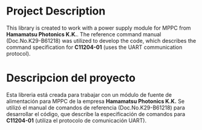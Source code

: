 # Project Description
This library is created to work with a power supply module for MPPC from **Hamamatsu Photonics K.K.**.
The reference command manual (Doc.No.K29-B61218) was utilized to develop the code, which describes the command specification for **C11204-01** (uses the UART communication protocol).

# Descripcion del proyecto
Esta libreria está creada para trabajar con un módulo de fuente de alimentación para MPPC de la empresa **Hamamatsu Photonics K.K.**
Se utilizó el manual de comandos de referencia (Doc.No.K29-B61218) para desarrollar el código, que describe la especificación de comandos para **C11204-01** (utiliza el protocolo de comunicación UART).